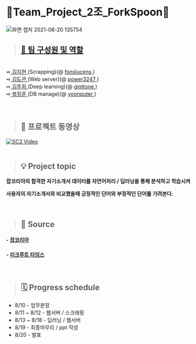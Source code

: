 # 🔱Team_Project_2조_ForkSpoon🥄


![화면 캡처 2021-08-20 135754](https://user-images.githubusercontent.com/83646543/130182107-9718746b-e475-4b01-88f7-8c4b86251137.jpg)


> ##  <a href="https://github.com/yoonputer/Team_Project2/tree/master/layout">👥 팀 구성원 및 역할</a> <br>
<br> 
 ➺<a href="https://github.com/yoonputer/Team_Project2/tree/master/scraping">  김지현 </a>(Scrapping)(@ <a href="https://github.com/fonslucens"> fonslucens </a>) <br>
 ➺<a href="https://github.com/yoonputer/Team_Project2/tree/master/write">  김도관 </a>(Web server)(@ <a href="https://github.com/power3247">  power3247 </a>) <br>
 ➺<a href="https://github.com/yoonputer/Team_Project2/tree/master/Deeplearning">  김주희 </a>(Deep learning)(@ <a href="https://github.com/ginttone">  ginttone </a> ) <br>
 ➺<a href="https://github.com/yoonputer/Team_Project2">  복정훈 </a>(DB manage)(@ <a href="https://github.com/yoonputer"> yoonputer </a> ) <br>
 <br>
 <br>
 
> ## 🥄 프로젝트 동영상
 
 [![SC2 Video](https://img.youtube.com/vi/HnEHZtPT5RA/0.jpg)](https://www.youtube.com/watch?v=HnEHZtPT5RA)
<br>
<br>
> ## 💡 Project topic
**잡코리아의 합격한 자기소개서 데이터를 자연어처리 / 딥러닝을 통해 분석하고 학습시켜**

**사용자의 자기소개서와 비교했을때 긍정적인 단어와 부정적인 단어를 가려본다.**

<br>

> ## 📢 Source
#### - <a href="https://www.jobkorea.co.kr/starter/passassay/">잡코리아</a> <br>
#### - <a href="http://www.recruittimes.co.kr/">리크루트 타임스</a><br>

<br>
   
> ## 🗓 Progress schedule
* 8/10 - 업무분장  
* 8/11 ~ 8/12 - 웹서버 / 스크래핑  
* 8/13 ~ 8/18 - 딥러닝 / 웹서버  
* 8/19 - 최종마무리 / ppt 작성  
* 8/20 - 발표  

